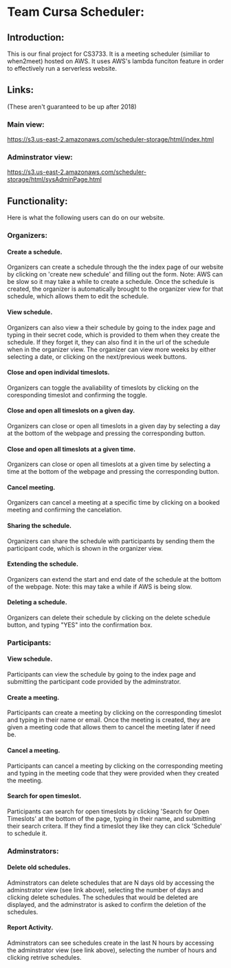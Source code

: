 # Team Cursa Scheduler:

## Introduction:
This is our final project for CS3733. It is a meeting scheduler (similiar to when2meet) hosted on AWS. It uses AWS's lambda funciton feature in order to effectively run a serverless website.

## Links:
(These aren't guaranteed to be up after 2018)
### Main view:
https://s3.us-east-2.amazonaws.com/scheduler-storage/html/index.html

### Adminstrator view:
https://s3.us-east-2.amazonaws.com/scheduler-storage/html/sysAdminPage.html

## Functionality:

Here is what the following users can do on our website.

### Organizers:

#### Create a schedule.
Organizers can create a schedule through the the index page of our website by clicking on 'create new schedule' and filling out the form. Note: AWS can be slow so it may take a while to create a schedule. Once the schedule is created, the organizer is automatically brought to the organizer view for that schedule, which allows them to edit the schedule.

#### View schedule.
Organizers can also view a their schedule by going to the index page and typing in their secret code, which is provided to them when they create the schedule. If they forget it, they can also find it in the url of the schedule when in the organizer view. The organizer can view more weeks by either selecting a date, or clicking on the next/previous week buttons.

#### Close and open individal timeslots.
Organizers can toggle the avaliability of timeslots by clicking on the coresponding timeslot and confirming the toggle.

#### Close and open all timeslots on a given day.
Organizers can close or open all timeslots in a given day by selecting a day at the bottom of the webpage and pressing the corresponding button.

#### Close and open all timeslots at a given time.
Organizers can close or open all timeslots at a given time by selecting a time at the bottom of the webpage and pressing the corresponding button.

#### Cancel meeting.
Organizers can cancel a meeting at a specific time by clicking on a booked meeting and confirming the cancelation. 

#### Sharing the schedule.
Organizers can share the schedule with participants by sending them the participant code, which is shown in the organizer view.

#### Extending the schedule.
Organizers can extend the start and end date of the schedule at the bottom of the webpage. Note: this may take a while if AWS is being slow.

#### Deleting a schedule.
Organizers can delete their schedule by clicking on the delete schedule button, and typing "YES" into the confirmation box.

### Participants:

#### View schedule.
Participants can view the schedule by going to the index page and submitting the participant code provided by the adminstrator.

#### Create a meeting.
Participants can create a meeting by clicking on the corresponding timeslot and typing in their name or email. Once the meeting is created, they are given a meeting code that allows them to cancel the meeting later if need be.

#### Cancel a meeting.
Participants can cancel a meeting by clicking on the corresponding meeting and typing in the meeting code that they were provided when they created the meeting.

#### Search for open timeslot.
Participants can search for open timeslots by clicking 'Search for Open Timeslots' at the bottom of the page, typing in their name, and submitting their search critera. If they find a timeslot they like they can click 'Schedule' to schedule it.

### Adminstrators:

#### Delete old schedules.
Adminstrators can delete schedules that are N days old by accessing the adminstrator view (see link above), selecting the number of days and clicking delete schedules. The schedules that would be deleted are displayed, and the adminstrator is asked to confirm the deletion of the schedules.

#### Report Activity.
Adminstrators can see schedules create in the last N hours by accessing the adminstrator view (see link above), selecting the number of hours and clicking retrive schedules.



